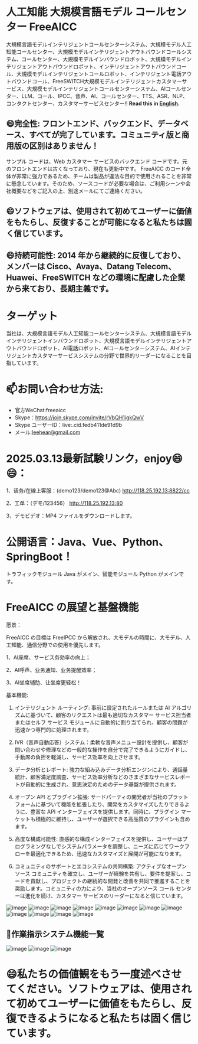 # 人工知能 大規模言語モデル コールセンター FreeAICC
大規模言語モデルインテリジェントコールセンターシステム、大規模モデル人工知能コールセンター、大規模モデルインテリジェントアウトバウンドコールシステム、コールセンター、大規模モデルインバウンドロボット、大規模モデルインテリジェントアウトバウンドロボット、インテリジェントアウトバウンドコール、大規模モデルインテリジェントコールロボット、インテリジェント電話アウトバウンドコール、FreeSWITCH大規模モデルインテリジェントカスタマーサービス、大規模モデルインテリジェントコールセンターシステム、AIコールセンター、LLM、コール、IPCC、音声、AI、コールセンター、TTS、ASR、NLP、コンタクトセンター、カスタマーサービスセンター!!
**Read this in [English](README_EN.md).**

## 😄完全性: フロントエンド、バックエンド、データベース、すべてが完了しています。コミュニティ版と商用版の区別はありません！

サンプル コードは、Web カスタマー サービスのバックエンド コードです。元のフロントエンドは古くなっており、現在も更新中です。 FreeAICC のコード全体が非常に強力であるため、チームは製品が違法な目的で使用されることを非常に懸念しています。そのため、ソースコードが必要な場合は、ご利用シーンや会社概要などをご記入の上、別途メールにてご連絡ください。

## 😄ソフトウェアは、使用されて初めてユーザーに価値をもたらし、反復することが可能になると私たちは固く信じています。
## 😄持続可能性: 2014 年から継続的に反復しており、メンバーは Cisco、Avaya、Datang Telecom、Huawei、FreeSWITCH などの環境に配慮した企業から来ており、長期主義です。
# ターゲット

当社は、大規模言語モデル人工知能コールセンターシステム、大規模言語モデルインテリジェントインバウンドロボット、大規模言語モデルインテリジェントアウトバウンドロボット、AI電話ロボット、AIコールセンターシステム、AIインテリジェントカスタマーサービスシステムの分野で世界的リーダーになることを目指しています。

# 📫お問い合わせ方法:

- 官方WeChat:freeaicc
- Skype：https://join.skype.com/invite/rVbQH1igkQwV
- Skype ユーザーID：live:.cid.fedb411de91d9b
- メール:leehear@gmail.com

# 2025.03.13最新試験リンク，enjoy😄😄：

1、话务/在線上客服：(demo123/demo123@Abc)
http://118.25.192.13:8822/cc

2、工单：（デモ/123456）
http://118.25.192.13:80

3，デモビデオ：MP4 ファイルをダウンロードします。

# 公開语言：Java、Vue、Python、SpringBoot！

トラフィックモジュール Java がメイン、智能モジュール Python がメインです。

# FreeAICC の展望と基盤機能

愿景：

FreeAICC の目標は FreeIPCC から解放され、大モデルの時間に、大モデル、人工知能、通信分野での使用を優先します。

1、AI座席、サービス务効率の向上；

2、AI呼声、业务通知、业务提醒效率；

3、AI坐席辅助、让坐席更轻松！

基本機能:

1. インテリジェント ルーティング: 事前に設定されたルールまたは AI アルゴリズムに基づいて、顧客のリクエストは最も適切なカスタマー サービス担当者またはセルフ サービス モジュールに自動的に割り当てられ、顧客の問題が迅速かつ専門的に処理されます。

2. IVR（音声自動応答）システム：柔軟な音声メニュー設計を提供し、顧客が問い合わせや修理などの一般的な操作を自分で完了できるようにガイドし、手動席の負担を軽減し、サービス効率を向上させます。

3. データ分析とレポート: 強力な組み込みデータ分析エンジンにより、通話量統計、顧客満足度調査、サービス効率分析などのさまざまなサービスレポートが自動的に生成され、意思決定のためのデータ基盤が提供されます。

4. オープン API とプラグイン拡張: サードパーティの開発者が当社のプラットフォームに基づいて機能を拡張したり、開発をカスタマイズしたりできるように、豊富な API インターフェイスを提供します。同時に、プラグイン マーケットも積極的に維持し、ユーザーが選択できる高品質のプラグインも含めます。

5. 高度な構成可能性: 直感的な構成インターフェイスを提供し、ユーザーはプログラミングなしでシステムパラメータを調整し、ニーズに応じてワークフローを最適化できるため、迅速なカスタマイズと展開が可能になります。

6. コミュニティのサポートとエコシステムの共同構築: アクティブなオープンソース コミュニティを確立し、ユーザーが経験を共有し、要件を提案し、コードを貢献し、プロジェクトの継続的な開発と改善を共同で推進することを奨励します。コミュニティの力により、当社のオープンソース コール センターは進化を続け、カスタマー サービスのリーダーになると信じています。

![image](https://github.com/user-attachments/assets/0f8182ea-a518-4edd-82b3-4223fef9cfb9)
![image](https://github.com/user-attachments/assets/81dcc495-9327-4e81-bb2a-f915672dfc28)
![image](https://github.com/user-attachments/assets/cbcf58e9-eb53-404d-846a-4193f78819d9)
![image](https://github.com/user-attachments/assets/f730cee6-f18b-4cd8-ab99-6515a89c8ed8)
![image](https://github.com/user-attachments/assets/fa84e0a6-b611-4ba5-bd00-2e2702a3cdd6)
![image](https://github.com/user-attachments/assets/d724e6d2-f097-4162-ade9-207c8e9d5b71)
![image](https://github.com/user-attachments/assets/93ded453-4791-498b-af64-0f8d4c972803)
![image](https://github.com/user-attachments/assets/a825ae86-ffbd-4514-8b3f-c707ac80f801)
![image](https://github.com/user-attachments/assets/00cbce43-c9c4-4cdc-a602-7a2b68256cd3)
![image](https://github.com/user-attachments/assets/19e74d97-2931-4009-a988-cb814606e5f7)
![image](https://github.com/user-attachments/assets/584387ac-7a55-4df8-85ed-38f69f137fe2)
![image](https://github.com/user-attachments/assets/fde615e1-f7d5-4471-aeef-9bcc56932f1d)

## 🤔作業指示システム機能一覧

![image](https://github.com/user-attachments/assets/89e24ec8-a59d-44b3-8f33-1972b722f1dc)
![image](https://github.com/user-attachments/assets/d22ff919-2b40-42d4-afd5-badbe0e5c000)
![image](https://github.com/user-attachments/assets/f32a4978-b9a1-4b91-94ed-20f180f9596b)

# 😄私たちの価値観をもう一度述べさせてください。ソフトウェアは、使用されて初めてユーザーに価値をもたらし、反復できるようになると私たちは固く信じています。 
